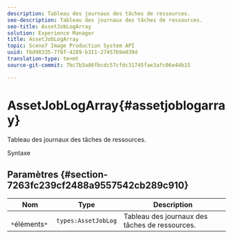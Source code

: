 ```yaml
---
description: Tableau des journaux des tâches de ressources.
seo-description: Tableau des journaux des tâches de ressources.
seo-title: AssetJobLogArray
solution: Experience Manager
title: AssetJobLogArray
topic: Scene7 Image Production System API
uuid: f6d98335-778f-4289-b311-27457b9e039d
translation-type: tm+mt
source-git-commit: 7bc7b3a86fbcdc57cfdc31745fae3afc06e44b15

---
```



# AssetJobLogArray{#assetjoblogarray}

Tableau des journaux des tâches de ressources.

Syntaxe

## Paramètres {#section-7263fc239cf2488a9557542cb289c910}

| Nom | Type | Description |
|---|---|---|
| ` *`éléments`*` | `types:AssetJobLog` | Tableau des journaux des tâches de ressources. |

